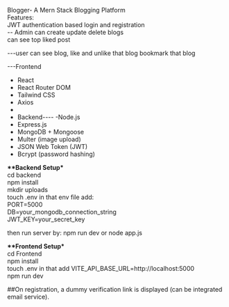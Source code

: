 Blogger- A Mern Stack Blogging Platform  
Features:  
JWT authentication based login and registration  
   -- Admin can create update delete blogs  
	      can see top liked post

---user can see blog, like and unlike that blog
bookmark that blog

---Frontend

- React
- React Router DOM
- Tailwind CSS
- Axios
-
- Backend----
  -Node.js
- Express.js
- MongoDB + Mongoose
- Multer (image upload)
- JSON Web Token (JWT)
- Bcrypt (password hashing)

**\*\***Backend Setup**\***  
cd backend  
npm install  
mkdir uploads  
touch .env in that env file add:  
PORT=5000  
DB=your_mongodb_connection_string  
JWT_KEY=your_secret_key  

then run server by:  npm run dev or node app.js

**\*\***Frontend Setup**\***  
cd Frontend  
npm install  
touch .env in that add VITE_API_BASE_URL=http://localhost:5000  
npm run dev  

##On registration, a dummy verification link is displayed (can be integrated email service).

